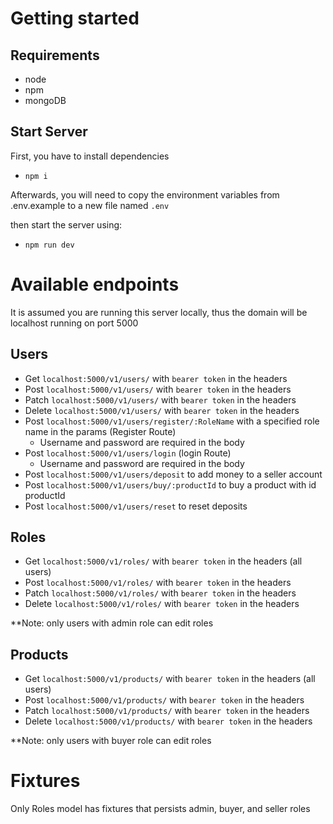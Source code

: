 # Getting started

## Requirements

* node
* npm
* mongoDB

## Start Server

First, you have to install dependencies

- `npm i`

Afterwards, you will need to copy the environment variables from .env.example to a new file named `.env`

then start the server using:

- `npm run dev`

# Available endpoints

It is assumed you are running this server locally, thus the domain will be localhost running on port 5000

## Users
- Get `localhost:5000/v1/users/` with `bearer token` in the headers
- Post `localhost:5000/v1/users/` with `bearer token` in the headers
- Patch `localhost:5000/v1/users/` with `bearer token` in the headers
- Delete `localhost:5000/v1/users/` with `bearer token` in the headers
- Post `localhost:5000/v1/users/register/:RoleName` with a specified role name in the params (Register Route)
    - Username and password are required in the body
- Post `localhost:5000/v1/users/login` (login Route)
    - Username and password are required in the body
- Post `localhost:5000/v1/users/deposit` to add money to a seller account
- Post `localhost:5000/v1/users/buy/:productId` to buy a product with id productId
- Post `localhost:5000/v1/users/reset` to reset deposits

## Roles

- Get `localhost:5000/v1/roles/` with `bearer token` in the headers (all users)
- Post `localhost:5000/v1/roles/` with `bearer token` in the headers
- Patch `localhost:5000/v1/roles/` with `bearer token` in the headers
- Delete `localhost:5000/v1/roles/` with `bearer token` in the headers

**Note: only users with admin role can edit roles

## Products

- Get `localhost:5000/v1/products/` with `bearer token` in the headers (all users)
- Post `localhost:5000/v1/products/` with `bearer token` in the headers
- Patch `localhost:5000/v1/products/` with `bearer token` in the headers
- Delete `localhost:5000/v1/products/` with `bearer token` in the headers

**Note: only users with buyer role can edit roles

# Fixtures

Only Roles model has fixtures that persists admin, buyer, and seller roles
